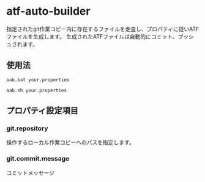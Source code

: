 atf-auto-builder
================

指定されたgit作業コピー内に存在するファイルを走査し、プロパティに従いATFファイルを生成します。
生成されたATFファイルは自動的にコミット、プッシュされます。

## 使用法

```Windows
aab.bat your.properties
```


```Linux
aab.sh your.properties
```

## プロパティ設定項目

### git.repository

操作するローカル作業コピーへのパスを指定します。


### git.commit.message

コミットメッセージ

